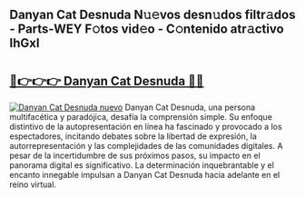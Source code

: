 ## Danyan Cat Desnuda N𝚞𝚎vos desn𝚞dos filtr𝚊dos - Parts-WEY F𝚘tos vid𝚎o - C𝚘ntenido atr𝚊ctivo IhGxI

# <h2><a href="http://mbdhb2z.tromn.icu/?c=Danyan+Cat+Desnuda">🔗👉👉👉 Danyan Cat Desnuda 🔗🔗</a></h2>

[![Danyan Cat Desnuda nuevo](https://i.imgur.com/pEAQMta.gif)](http://mbdhb2z.tromn.icu/?c=Danyan+Cat+Desnuda)
Danyan Cat Desnuda, una persona multifacética y paradójica, desafía la comprensión simple. Su enfoque distintivo de la autopresentación en línea ha fascinado y provocado a los espectadores, incitando debates sobre la libertad de expresión, la autorrepresentación y las complejidades de las comunidades digitales. A pesar de la incertidumbre de sus próximos pasos, su impacto en el panorama digital es significativo. La determinación inquebrantable y el encanto innegable impulsan a Danyan Cat Desnuda hacia adelante en el reino virtual.
